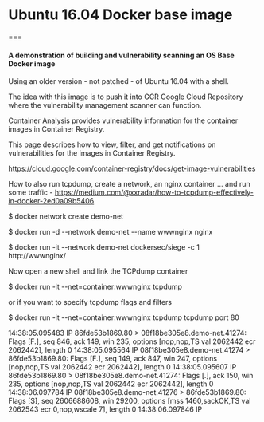 # Ubuntu 16.04 Docker base image    
===    

####  A demonstration of building and vulnerability scanning an OS Base Docker image

Using an older version - not patched - of Ubuntu 16.04 with a shell.

The idea with this image is to push it into GCR Google Cloud Repository where the vulnerability management scanner can function.

Container Analysis provides vulnerability information for the container images in Container Registry.

This page describes how to view, filter, and get notifications on vulnerabilities for the images in Container Registry.

https://cloud.google.com/container-registry/docs/get-image-vulnerabilities

How to also run tcpdump, create a network, an nginx container … and run some traffic - https://medium.com/@xxradar/how-to-tcpdump-effectively-in-docker-2ed0a09b5406

$ docker network create demo-net

$ docker run -d --network demo-net --name wwwnginx nginx

$ docker run -it --network demo-net dockersec/siege -c 1 http://wwwnginx/

Now open a new shell and link the TCPdump container

$ docker run -it --net=container:wwwnginx tcpdump

or if you want to specify tcpdump flags and filters

$ docker run -it --net=container:wwwnginx tcpdump tcpdump port 80

14:38:05.095483 IP 86fde53b1869.80 > 08f18be305e8.demo-net.41274: Flags [F.], seq 846, ack 149, win 235, options [nop,nop,TS val 2062442 ecr 2062442], length 0
14:38:05.095564 IP 08f18be305e8.demo-net.41274 > 86fde53b1869.80: Flags [F.], seq 149, ack 847, win 247, options [nop,nop,TS val 2062442 ecr 2062442], length 0
14:38:05.095607 IP 86fde53b1869.80 > 08f18be305e8.demo-net.41274: Flags [.], ack 150, win 235, options [nop,nop,TS val 2062442 ecr 2062442], length 0
14:38:06.097784 IP 08f18be305e8.demo-net.41276 > 86fde53b1869.80: Flags [S], seq 2606688608, win 29200, options [mss 1460,sackOK,TS val 2062543 ecr 0,nop,wscale 7], length 0
14:38:06.097846 IP
